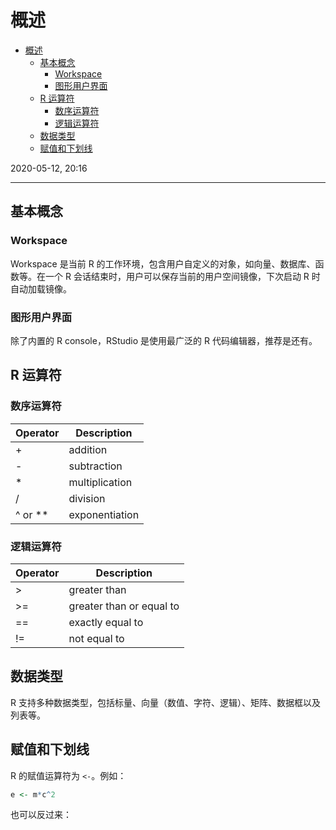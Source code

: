 # 概述

- [概述](#%e6%a6%82%e8%bf%b0)
  - [基本概念](#%e5%9f%ba%e6%9c%ac%e6%a6%82%e5%bf%b5)
    - [Workspace](#workspace)
    - [图形用户界面](#%e5%9b%be%e5%bd%a2%e7%94%a8%e6%88%b7%e7%95%8c%e9%9d%a2)
  - [R 运算符](#r-%e8%bf%90%e7%ae%97%e7%ac%a6)
    - [数序运算符](#%e6%95%b0%e5%ba%8f%e8%bf%90%e7%ae%97%e7%ac%a6)
    - [逻辑运算符](#%e9%80%bb%e8%be%91%e8%bf%90%e7%ae%97%e7%ac%a6)
  - [数据类型](#%e6%95%b0%e6%8d%ae%e7%b1%bb%e5%9e%8b)
  - [赋值和下划线](#%e8%b5%8b%e5%80%bc%e5%92%8c%e4%b8%8b%e5%88%92%e7%ba%bf)

2020-05-12, 20:16
***

## 基本概念

### Workspace

Workspace 是当前 R 的工作环境，包含用户自定义的对象，如向量、数据库、函数等。在一个 R 会话结束时，用户可以保存当前的用户空间镜像，下次启动 R 时自动加载镜像。

### 图形用户界面

除了内置的 R console，RStudio 是使用最广泛的 R 代码编辑器，推荐是还有。

## R 运算符

### 数序运算符

|Operator|Description|
|---|---|
|+|addition|
|-|subtraction|
|*|multiplication|
|/|division|
|^ or **|exponentiation|

### 逻辑运算符

|Operator|Description|
|---|---|
|>|greater than|
|>=|greater than or equal to|
|==|exactly equal to|
|!=|not equal to|

## 数据类型

R 支持多种数据类型，包括标量、向量（数值、字符、逻辑）、矩阵、数据框以及列表等。



## 赋值和下划线

R 的赋值运算符为 `<-`。例如：

```r
e <- m*c^2
```

也可以反过来：

